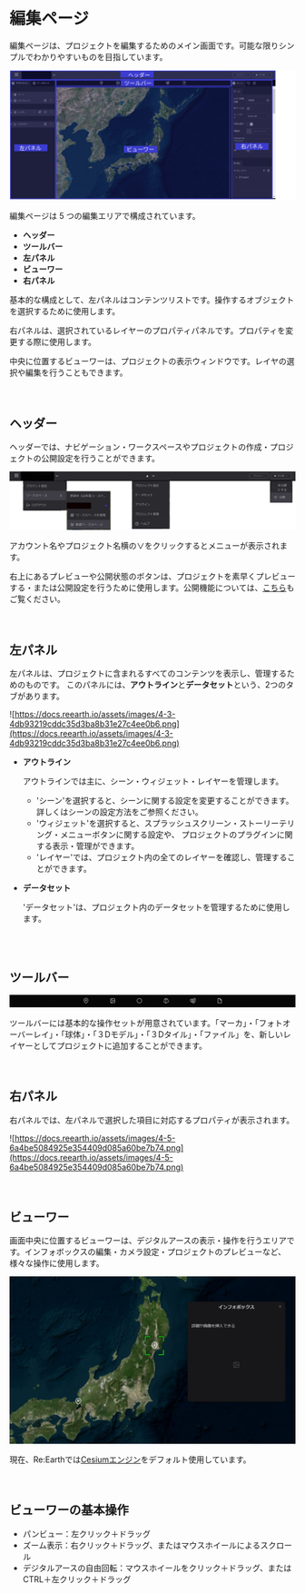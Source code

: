 # 編集ページ

編集ページは、プロジェクトを編集するためのメイン画面です。可能な限りシンプルでわかりやすいものを目指しています。

![Group 13.png](%E7%B7%A8%E9%9B%86%E3%83%98%E3%82%9A%E3%83%BC%E3%82%B7%E3%82%99%2040a855f51a4b4215ae527bf83f49c55e/Group_13.png)

編集ページは 5 つの編集エリアで構成されています。

- **ヘッダー**
- **ツールバー**
- **左パネル**
- **ビューワー**
- **右パネル**

基本的な構成として、左パネルはコンテンツリストです。操作するオブジェクトを選択するために使用します。

右パネルは、選択されているレイヤーのプロパティパネルです。プロパティを変更する際に使用します。

中央に位置するビューワーは、プロジェクトの表示ウィンドウです。レイヤの選択や編集を行うこともできます。
<br>
<br>
<br>

## ヘッダー

ヘッダーでは、ナビゲーション・ワークスペースやプロジェクトの作成・プロジェクトの公開設定を行うことができます。

![Group 16.png](%E7%B7%A8%E9%9B%86%E3%83%98%E3%82%9A%E3%83%BC%E3%82%B7%E3%82%99%2040a855f51a4b4215ae527bf83f49c55e/Group_16.png)

アカウント名やプロジェクト名横の∨をクリックするとメニューが表示されます。

右上にあるプレビューや公開状態のボタンは、プロジェクトを素早くプレビューする・または公開設定を行うために使用します。公開機能については、[こちら](https://github.com/CS-eukarya/User-Manual-Japanese-/blob/ReEarth%E3%81%AE%E5%9F%BA%E6%9C%AC%E6%A7%8B%E6%88%90/%E3%83%97%E3%83%AD%E3%82%B8%E3%82%A7%E3%82%AF%E3%83%88%E3%81%AE%E5%85%AC%E9%96%8B.md)もご覧ください。
<br>
<br>
<br>

## 左パネル

左パネルは、プロジェクトに含まれるすべてのコンテンツを表示し、管理するためのものです。 このパネルには、**アウトライン**と**データセット**という、2つのタブがあります。

![https://docs.reearth.io/assets/images/4-3-4db93219cddc35d3ba8b31e27c4ee0b6.png](https://docs.reearth.io/assets/images/4-3-4db93219cddc35d3ba8b31e27c4ee0b6.png)

- **アウトライン**
    
    アウトラインでは主に、シーン・ウィジェット・レイヤーを管理します。
    
    - 'シーン'を選択すると、シーンに関する設定を変更することができます。詳しくはシーンの設定方法をご参照ください。
    - 'ウィジェット'を選択すると、スプラッシュスクリーン・ストーリーテリング・メニューボタンに関する設定や、 プロジェクトのプラグインに関する表示・管理ができます。
    - 'レイヤー'では、プロジェクト内の全てのレイヤーを確認し、管理することができます。
- **データセット**
    
    'データセット'は、プロジェクト内のデータセットを管理するために使用します。 
<br>
<br>

## ツールバー

![2023-02-25_01h44_47.png](%E7%B7%A8%E9%9B%86%E3%83%98%E3%82%9A%E3%83%BC%E3%82%B7%E3%82%99%2040a855f51a4b4215ae527bf83f49c55e/2023-02-25_01h44_47.png)


ツールバーには基本的な操作セットが用意されています。「マーカ」・「フォトオーバーレイ」・「球体」・「３Dモデル」・「３Dタイル」・「ファイル」を、新しいレイヤーとしてプロジェクトに追加することができます。
<br>
<br>
<br>

## 右パネル

右パネルでは、左パネルで選択した項目に対応するプロパティが表示されます。

![https://docs.reearth.io/assets/images/4-5-6a4be5084925e354409d085a60be7b74.png](https://docs.reearth.io/assets/images/4-5-6a4be5084925e354409d085a60be7b74.png)
<br>
<br>
<br>

## ビューワー

画面中央に位置するビューワーは、デジタルアースの表示・操作を行うエリアです。インフォボックスの編集・カメラ設定・プロジェクトのプレビューなど、様々な操作に使用します。

![2023-02-24_00h00_46 1.png](%E7%B7%A8%E9%9B%86%E3%83%98%E3%82%9A%E3%83%BC%E3%82%B7%E3%82%99%2040a855f51a4b4215ae527bf83f49c55e/2023-02-24_00h00_46_1.png)

現在、Re:Earthでは[Cesiumエンジン](https://cesium.com/platform/cesiumjs/)をデフォルト使用しています。
<br>
<br>
<br>

## ビューワーの基本操作[](https://docs.reearth.io/ja/user-manual/getting-started/understanding-reearth-ui/editor#%E3%83%93%E3%83%A5%E3%83%BC%E3%83%AF%E3%83%BC%E3%81%AE%E5%9F%BA%E6%9C%AC%E6%93%8D%E4%BD%9C)

- パンビュー：左クリック＋ドラッグ
- ズーム表示：右クリック＋ドラッグ、またはマウスホイールによるスクロール
- デジタルアースの自由回転：マウスホイールをクリック＋ドラッグ、またはCTRL＋左クリック＋ドラッグ
